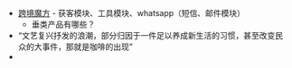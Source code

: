 - [跨境魔方](https://www.upkuajing.com/) - 获客模块、工具模块、whatsapp（短信、邮件模块）
	- 垂类产品有哪些？
- “文艺复兴抒发的浪潮，部分归因于一件足以养成新生活的习惯，甚至改变民众的大事件，那就是咖啡的出现”
-
